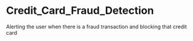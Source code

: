 # Credit_Card_Fraud_Detection
Alerting the user when there is a fraud transaction and blocking that credit card
